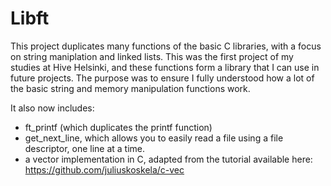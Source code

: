 # Libft
This project duplicates many functions of the basic C libraries, with a focus on string maniplation and linked lists. This was the first project of my studies at Hive Helsinki, and these functions form a library that I can use in future projects. The purpose was to ensure I fully understood how a lot of the basic string and memory manipulation functions work.

It also now includes:
* ft_printf (which duplicates the printf function)
* get_next_line, which allows you to easily read a file using a file descriptor, one line at a time.
* a vector implementation in C, adapted from the tutorial available here: https://github.com/juliuskoskela/c-vec
